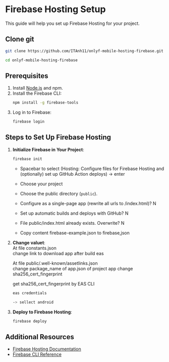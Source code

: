 # Firebase Hosting Setup

This guide will help you set up Firebase Hosting for your project.

## Clone git

```bash
git clone https://github.com/ITAnh11/onlyf-mobile-hosting-firebase.git

cd onlyf-mobile-hosting-firebase
```

## Prerequisites

1. Install [Node.js](https://nodejs.org/) and npm.
2. Install the Firebase CLI:
   ```bash
   npm install -g firebase-tools
   ```
3. Log in to Firebase:
   ```bash
   firebase login
   ```

## Steps to Set Up Firebase Hosting

1. **Initialize Firebase in Your Project**:

   ```bash
   firebase init
   ```

   - Spacebar to select (Hosting: Configure files for Firebase Hosting and (optionally) set up GitHub Action deploys) -> enter
   - Choose your project
   - Choose the public directory (`public`).
   - Configure as a single-page app (rewrite all urls to /index.html)? N
   - Set up automatic builds and deploys with GitHub? N
   - File public/index.html already exists. Overwrite? N

   - Copy content firebase-example.json to firebase,json

2. **Change valuet**:  
   At file constants.json  
   change link to download app after build eas

   At file public/.well-known/assetlinks.json  
   change package_name of app.json of project app
   change sha256_cert_fingerprint

   get sha256_cert_fingerprint by EAS CLI

   ```bash
   eas credentials

   -> sellect android
   ```

3. **Deploy to Firebase Hosting**:
   ```bash
   firebase deploy
   ```

## Additional Resources

- [Firebase Hosting Documentation](https://firebase.google.com/docs/hosting)
- [Firebase CLI Reference](https://firebase.google.com/docs/cli)
